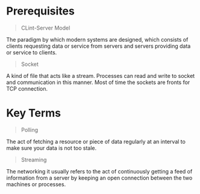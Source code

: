 # Prerequisites

> CLint-Server Model

 The paradigm by which modern systems are designed, which consists of clients requesting data or service from servers and servers providing data or service to clients.


> Socket 

  A kind of file that acts like a stream. Processes can read and write to socket and communication in this manner. Most of time the sockets are fronts for TCP connection.

# Key Terms

> Polling 
  
  The act of fetching a resource or piece of data regularly at an interval to make sure your data is not too stale.

> Streaming 
  
  The networking it usually refers to the act of continuously getting a feed of information from a server by keeping an open connection between the two machines or processes.